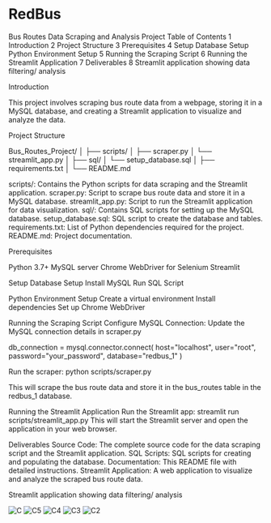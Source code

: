 # RedBus
Bus Routes Data Scraping and Analysis Project
Table of Contents
1 Introduction
2 Project Structure
3 Prerequisites
4 Setup
    Database Setup
    Python Environment Setup
5 Running the Scraping Script
6 Running the Streamlit Application
7 Deliverables
8 Streamlit application showing data filtering/ analysis

Introduction

This project involves scraping bus route data from a webpage, storing it in a MySQL database, and creating a Streamlit application to visualize and analyze the data.


Project Structure

Bus_Routes_Project/
│
├── scripts/
│   ├── scraper.py
│   └── streamlit_app.py
│
├── sql/
│   └── setup_database.sql
│
├── requirements.txt
│
└── README.md

scripts/: Contains the Python scripts for data scraping and the Streamlit application.
scraper.py: Script to scrape bus route data and store it in a MySQL database.
streamlit_app.py: Script to run the Streamlit application for data visualization.
sql/: Contains SQL scripts for setting up the MySQL database.
setup_database.sql: SQL script to create the database and tables.
requirements.txt: List of Python dependencies required for the project.
README.md: Project documentation.


Prerequisites

Python 3.7+
MySQL server
Chrome WebDriver for Selenium
Streamlit


Setup
Database Setup
Install MySQL
Run SQL Script

Python Environment Setup
Create a virtual environment
Install dependencies
Set up Chrome WebDriver

Running the Scraping Script
Configure MySQL Connection: Update the MySQL connection details in scraper.py

db_connection = mysql.connector.connect(
    host="localhost",
    user="root",
    password="your_password",
    database="redbus_1"
)

Run the scraper:
python scripts/scraper.py

This will scrape the bus route data and store it in the bus_routes table in the redbus_1 database.

Running the Streamlit Application
Run the Streamlit app:
streamlit run scripts/streamlit_app.py
This will start the Streamlit server and open the application in your web browser.

Deliverables
Source Code: The complete source code for the data scraping script and the Streamlit application.
SQL Scripts: SQL scripts for creating and populating the database.
Documentation: This README file with detailed instructions.
Streamlit Application: A web application to visualize and analyze the scraped bus route data.


Streamlit application showing data filtering/ analysis

![C](https://github.com/user-attachments/assets/b8488712-e6dd-4355-8bfb-fe5f1bde480a)
![C5](https://github.com/user-attachments/assets/2ba53f69-ee73-4601-94d5-c5523e08453f)
![C4](https://github.com/user-attachments/assets/211040c4-5cf3-4001-ad10-c1a00597bbf4)
![C3](https://github.com/user-attachments/assets/55c276f2-7c71-402d-a9ba-c93c3deb5cc3)
![C2](https://github.com/user-attachments/assets/aa515db8-96e1-4185-841b-e09eb47ed45d)

